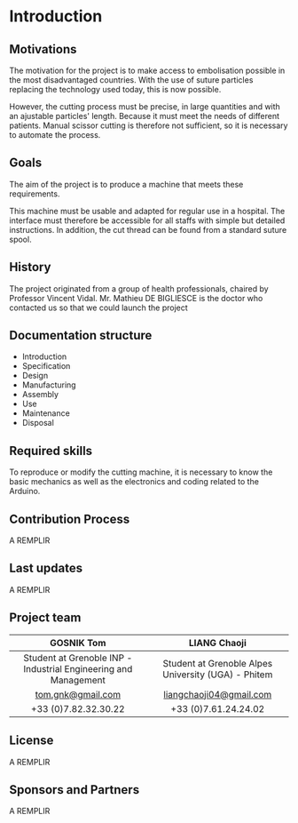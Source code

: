 # Introduction

## Motivations

The motivation for the project is to make access to embolisation possible in the most disadvantaged countries.
With the use of suture particles replacing the technology used today, this is now possible.

However, the cutting process must be precise, in large quantities and with an ajustable particles' length. Because it must meet the needs of different patients.
Manual scissor cutting is therefore not sufficient, so it is necessary to automate the process. 

## Goals

The aim of the project is to produce a machine that meets these requirements. 

This machine must be usable and adapted for regular use in a hospital. 
The interface must therefore be accessible for all staffs with simple but detailed instructions.
In addition, the cut thread can be found from a standard suture spool.

## History

The project originated from a group of health professionals, chaired by Professor Vincent Vidal.
Mr. Mathieu DE BIGLIESCE is the doctor who contacted us so that we could launch the project

## Documentation structure

- Introduction
- Specification
- Design 
- Manufacturing
- Assembly
- Use
- Maintenance
- Disposal

## Required skills

To reproduce or modify the cutting machine, it is necessary to know the basic mechanics as well as the electronics and coding related to the Arduino.

## Contribution Process

A REMPLIR

## Last updates 

A REMPLIR

## Project team

| GOSNIK Tom | LIANG Chaoji |
| :---: | :---: |
| Student at Grenoble INP - Industrial Engineering and Management | Student at Grenoble Alpes University (UGA) - Phitem |
| tom.gnk@gmail.com | liangchaoji04@gmail.com |
| +33 (0)7.82.32.30.22 | +33 (0)7.61.24.24.02 |

## License

A REMPLIR

## Sponsors and Partners

A REMPLIR
